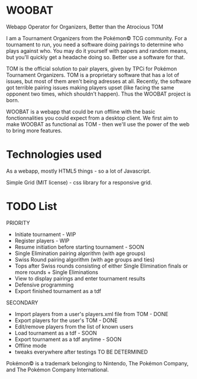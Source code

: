WOOBAT
======
Webapp Operator for Organizers, Better than the Atrocious TOM

I am a Tournament Organizers from the Pokémon© TCG community. For a tournament to run, you need a software doing pairings to determine who plays against who. You may do it yourself with papers and random means, but you'll quickly get a headache doing so. Better use a software for that.

TOM is the official solution to pair players, given by TPCi for Pokémon Tournament Organizers. TOM is a proprietary software that has a lot of issues, but most of them aren't being adresses at all. Recently, the software got terrible pairing issues making players upset (like facing the same opponent two times, which shouldn't happen). Thus the WOOBAT project is born.

WOOBAT is a webapp that could be run offline with the basic fonctionnalities you could expect from a desktop client. We first aim to make WOOBAT as functional as TOM - then we'll use the power of the web to bring more features.

Technologies used
======
As a webapp, mostly HTML5 things - so a lot of Javascript.

Simple Grid (MIT license) - css library for a responsive grid.

TODO List
======
PRIORITY
* Initiate tournament - WIP
* Register players - WIP
* Resume initiation before starting tournament - SOON
* Single Elimination pairing algorithm (with age groups)
* Swiss Round pairing algorithm (with age groups and ties)
* Tops after Swiss rounds consisting of either Single Elimination finals or more rounds + Single Eliminations
* View to display pairings and enter tournament results
* Defensive programming
* Export finished tournament as a tdf

SECONDARY
* Import players from a user's players.xml file from TOM - DONE
* Export players for the user's TOM - DONE
* Edit/remove players from the list of known users
* Load tournament as a tdf - SOON
* Export tournament as a tdf anytime - SOON
* Offline mode
* tweaks everywhere after testings TO BE DETERMINED


Pokémon© is a trademark belonging to Nintendo, The Pokémon Company, and The Pokémon Company International. 
